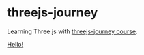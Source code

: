 # threejs-journey
Learning Three.js with [threejs-journey course](https://threejs-journey.com).

[Hello!](https://threejs-journey-peach.vercel.app/)
